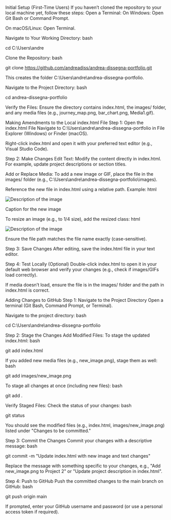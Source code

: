 Initial Setup (First-Time Users)
If you haven’t cloned the repository to your local machine yet, follow these steps:
Open a Terminal:
On Windows: Open Git Bash or Command Prompt.

On macOS/Linux: Open Terminal.

Navigate to Your Working Directory:
bash

cd C:\Users\andre

Clone the Repository:
bash

git clone https://github.com/andreadiss/andrea-dissegna-portfolio.git

This creates the folder C:\Users\andre\andrea-dissegna-portfolio.

Navigate to the Project Directory:
bash

cd andrea-dissegna-portfolio

Verify the Files:
Ensure the directory contains index.html, the images/ folder, and any media files (e.g., journey_map.png, bar_chart.png, Media1.gif).

Making Amendments to the Local index.html File
Step 1: Open the index.html File
Navigate to C:\Users\andre\andrea-dissegna-portfolio in File Explorer (Windows) or Finder (macOS).

Right-click index.html and open it with your preferred text editor (e.g., Visual Studio Code).

Step 2: Make Changes
Edit Text: Modify the content directly in index.html. For example, update project descriptions or section titles.

Add or Replace Media:
To add a new image or GIF, place the file in the images/ folder (e.g., C:\Users\andre\andrea-dissegna-portfolio\images).

Reference the new file in index.html using a relative path. Example:
html

<div class="image-placeholder">
  <img src="images/new_image.png" alt="Description of the image">
  <p class="caption">Caption for the new image</p>
</div>

To resize an image (e.g., to 1/4 size), add the resized class:
html

<img src="images/new_image.png" alt="Description of the image" class="resized">

Ensure the file path matches the file name exactly (case-sensitive).

Step 3: Save Changes
After editing, save the index.html file in your text editor.

Step 4: Test Locally (Optional)
Double-click index.html to open it in your default web browser and verify your changes (e.g., check if images/GIFs load correctly).

If media doesn’t load, ensure the file is in the images/ folder and the path in index.html is correct.

Adding Changes to GitHub
Step 1: Navigate to the Project Directory
Open a terminal (Git Bash, Command Prompt, or Terminal).

Navigate to the project directory:
bash

cd C:\Users\andre\andrea-dissegna-portfolio

Step 2: Stage the Changes
Add Modified Files:
To stage the updated index.html:
bash

git add index.html

If you added new media files (e.g., new_image.png), stage them as well:
bash

git add images/new_image.png

To stage all changes at once (including new files):
bash

git add .

Verify Staged Files:
Check the status of your changes:
bash

git status

You should see the modified files (e.g., index.html, images/new_image.png) listed under "Changes to be committed."

Step 3: Commit the Changes
Commit your changes with a descriptive message:
bash

git commit -m "Update index.html with new image and text changes"

Replace the message with something specific to your changes, e.g., "Add new_image.png to Project 2" or "Update project description in index.html".

Step 4: Push to GitHub
Push the committed changes to the main branch on GitHub:
bash

git push origin main

If prompted, enter your GitHub username and password (or use a personal access token if required).

